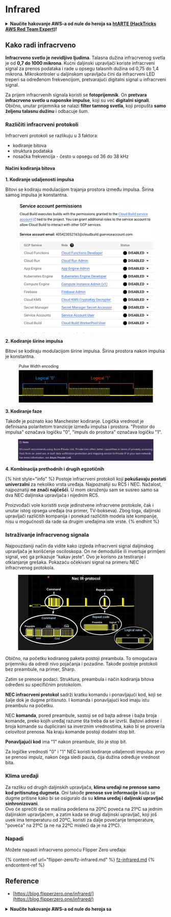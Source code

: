 # Infrared

<details>

<summary><strong>Naučite hakovanje AWS-a od nule do heroja sa</strong> <a href="https://training.hacktricks.xyz/courses/arte"><strong>htARTE (HackTricks AWS Red Team Expert)</strong></a><strong>!</strong></summary>

Drugi načini podrške HackTricks-u:

* Ako želite da vidite **vašu kompaniju reklamiranu na HackTricks-u** ili **preuzmete HackTricks u PDF formatu** Proverite [**SUBSCRIPTION PLANS**](https://github.com/sponsors/carlospolop)!
* Nabavite [**zvanični PEASS & HackTricks swag**](https://peass.creator-spring.com)
* Otkrijte [**The PEASS Family**](https://opensea.io/collection/the-peass-family), našu kolekciju ekskluzivnih [**NFT-ova**](https://opensea.io/collection/the-peass-family)
* **Pridružite se** 💬 [**Discord grupi**](https://discord.gg/hRep4RUj7f) ili [**telegram grupi**](https://t.me/peass) ili nas **pratite** na **Twitter-u** 🐦 [**@carlospolopm**](https://twitter.com/hacktricks\_live)**.**
* **Podelite svoje hakovanje trikove slanjem PR-ova na** [**HackTricks**](https://github.com/carlospolop/hacktricks) i [**HackTricks Cloud**](https://github.com/carlospolop/hacktricks-cloud) github repozitorijume.

</details>

## Kako radi infracrveno <a href="#kako-radi-infracrveno-port" id="kako-radi-infracrveno-port"></a>

**Infracrveno svetlo je nevidljivo ljudima**. Talasna dužina infracrvenog svetla je od **0,7 do 1000 mikrona**. Kućni daljinski upravljači koriste infracrveni signal za prenos podataka i rade u opsegu talasnih dužina od 0,75 do 1,4 mikrona. Mikrokontroler u daljinskom upravljaču čini da infracrveni LED treperi sa određenom frekvencijom, pretvarajući digitalni signal u infracrveni signal.

Za prijem infracrvenih signala koristi se **fotoprijemnik**. On **pretvara infracrveno svetlo u naponske impulse**, koji su već **digitalni signali**. Obično, unutar prijemnika se nalazi **filter tamnog svetla**, koji propušta **samo željenu talasnu dužinu** i odbacuje šum.

### Različiti infracrveni protokoli <a href="#razliciti-infracrveni-protokoli" id="razliciti-infracrveni-protokoli"></a>

Infracrveni protokoli se razlikuju u 3 faktora:

* kodiranje bitova
* struktura podataka
* nosačka frekvencija - često u opsegu od 36 do 38 kHz

#### Načini kodiranja bitova <a href="#nacini-kodiranja-bitova" id="nacini-kodiranja-bitova"></a>

**1. Kodiranje udaljenosti impulsa**

Bitovi se kodiraju modulacijom trajanja prostora između impulsa. Širina samog impulsa je konstantna.

<figure><img src="../../.gitbook/assets/image (16).png" alt=""><figcaption></figcaption></figure>

**2. Kodiranje širine impulsa**

Bitovi se kodiraju modulacijom širine impulsa. Širina prostora nakon impulsa je konstantna.

<figure><img src="../../.gitbook/assets/image (29) (1).png" alt=""><figcaption></figcaption></figure>

**3. Kodiranje faze**

Takođe je poznato kao Manchester kodiranje. Logička vrednost je definisana polaritetom tranzicije između impulsa i prostora. "Prostor do impulsa" označava logičku "0", "impuls do prostora" označava logičku "1".

<figure><img src="../../.gitbook/assets/image (25).png" alt=""><figcaption></figcaption></figure>

**4. Kombinacija prethodnih i drugih egzotičnih**

{% hint style="info" %}
Postoje infracrveni protokoli koji **pokušavaju postati univerzalni** za nekoliko vrsta uređaja. Najpoznatiji su RC5 i NEC. Nažalost, najpoznatiji **ne znači najčešći**. U mom okruženju sam se susreo samo sa dva NEC daljinska upravljača i nijednim RC5.

Proizvođači vole koristiti svoje jedinstvene infracrvene protokole, čak i unutar istog opsega uređaja (na primer, TV-bokseva). Zbog toga, daljinski upravljači različitih kompanija i ponekad različitih modela iste kompanije, nisu u mogućnosti da rade sa drugim uređajima iste vrste.
{% endhint %}

### Istraživanje infracrvenog signala

Najpouzdaniji način da vidite kako izgleda infracrveni signal daljinskog upravljača je korišćenje osciloskopa. On ne demoduliše ili invertuje primljeni signal, već ga prikazuje "kakav jeste". Ovo je korisno za testiranje i otklanjanje grešaka. Pokazaću očekivani signal na primeru NEC infracrvenog protokola.

<figure><img src="../../.gitbook/assets/image (18) (2).png" alt=""><figcaption></figcaption></figure>

Obično, na početku kodiranog paketa postoji preambula. To omogućava prijemniku da odredi nivo pojačanja i pozadine. Takođe postoje protokoli bez preambule, na primer, Sharp.

Zatim se prenose podaci. Struktura, preambula i način kodiranja bitova određeni su specifičnim protokolom.

**NEC infracrveni protokol** sadrži kratku komandu i ponavljajući kod, koji se šalje dok je dugme pritisnuto. I komanda i ponavljajući kod imaju istu preambulu na početku.

NEC **komanda**, pored preambule, sastoji se od bajta adrese i bajta broja komande, preko kojih uređaj razume šta treba da se izvrši. Bajtovi adrese i broja komande su duplicirani sa inverznim vrednostima, kako bi se proverila celovitost prenosa. Na kraju komande postoji dodatni stop bit.

**Ponavljajući kod** ima "1" nakon preambule, što je stop bit.

Za logičke vrednosti "0" i "1" NEC koristi kodiranje udaljenosti impulsa: prvo se prenosi impulz, nakon čega sledi pauza, čija dužina određuje vrednost bita.

### Klima uređaji

Za razliku od drugih daljinskih upravljača, **klima uređaji ne prenose samo kod pritisnutog dugmeta**. Oni takođe **prenose sve informacije** kada se dugme pritisne kako bi se osiguralo da su **klima uređaj i daljinski upravljač sinhronizovani**.\
Ovo će sprečiti da se mašina podešena na 20ºC poveća na 21ºC sa jednim daljinskim upravljačem, a zatim kada se drugi daljinski upravljač, koji još uvek ima temperaturu od 20ºC, koristi za dalje povećanje temperature, "poveća" na 21ºC (a ne na 22ºC misleći da je na 21ºC).

### Napadi

Možete napasti infracrveno pomoću Flipper Zero uređaja:

{% content-ref url="flipper-zero/fz-infrared.md" %}
[fz-infrared.md](flipper-zero/fz-infrared.md)
{% endcontent-ref %}

## Reference

* [https://blog.flipperzero.one/infrared/](https://blog.flipperzero.one/infrared/)

<details>

<summary><strong>Naučite hakovanje AWS-a od nule do heroja sa</strong></summary>



</details>
